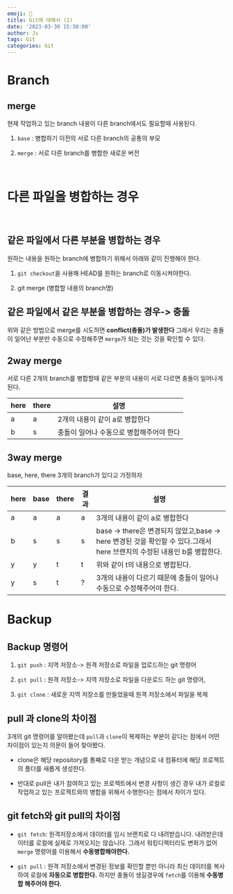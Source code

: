 ```yaml
---
emoji: 🧢
title: Git에 대해서 (2) 
date: '2023-03-30 15:30:00'
author: Js 
tags: Git
categories: Git 
---
```

# Branch

## merge 

현재 작업하고 있는 branch 내용이 다른 branch에서도 필요할때 사용된다.    

1. `base` : 병합하기 이전의 서로 다른 branch의 공통의 부모    

2. `merge` : 서로 다른 branch를 병합한 새로운 버전   

<br>

# 다른 파일을 병합하는 경우 

<br>

## 같은  파일에서 다른 부분을 병합하는 경우

원하는 내용을 원하는 branch에 병합하기 위해서 아래와 같이 진행해야 한다.  

1. `git checkout`을 사용해 HEAD를 원하는 branch로 이동시켜야한다. 

2. git merge (병합할 내용의 branch명)

## 같은 파일에서 같은 부분을 병합하는 경우-> 충돌

위와 같은 방법으로 merge를 시도하면 **conflict(충돌)가 발생한다**
그래서 우리는 충돌이 일어난 부분만 수동으로 수정해주면 
`merge`가 되는 것는 것을 확인할 수 있다. 

## 2way merge 

서로 다른 2개의 branch를 병합할때 같은 부분의 내용이 서로 다르면 충돌이 일어나게 된다. 
 
|here|there|설명|
|------|---|---|
|a|a|2개의 내용이 같이 a로 병합한다|
|b|s|충돌이 일어나 수동으로 병합해주어야 한다|

## 3way merge

base, here, there 3개의 branch가 있다고 가정하자   


|here|base|there|결과|설명|
|------|---|---|---|---|
|a|a|a|a|3개의 내용이 같이 a로 병합한다|  
|b|s|s|s|base -> there은 변경되지 않았고,base -> here 변경된 것을 확인할 수 있다.그래서 here 브랜치의 수정된 내용인 b를 병합한다.|
|y|y|t|t|위와 같이 t의 내용으로 병합된다.|
|y|s|t|?|3개의 내용이 다르기 때문에 충돌이 일어나 수동으로 수정해주어야 한다.|


# Backup

## Backup 명령어 

1. `git push` : 지역 저장소-> 원격 저장소로 파일을 업로드하는 git 명령어 

2. `git pull` : 원격 저장소-> 지역 저장소로 파일을 다운로드 하는 git 명령어, 

3. `git clone` : 새로운 지역 저장소를 만들었을때 원격 저장소에서 파일을 복제

## pull 과 clone의 차이점 
3개의 git 명령어를 알아봤는데 `pull`과 `clone`이 복제하는 부분이 같다는 점에서 어떤 차이점이 있는지 의문이 들어 찾아봤다.

+ clone은 해당 repository를 통째로 다운 받는 개념으로 내 컴퓨터에 해당 프로젝트의 폴더를 새롭게 생성한다.

+ 반대로 pull은 내가 참여하고 있는 프로젝트에서 변경 사항이 생긴 경우 내가 로컬로 작업하고 있는 프로젝트와의 병합을 위해서 수행한다는 점에서 차이가 있다. 

## git fetch와 git pull의 차이점

+ `git fetch`: 원격저장소에서 데이터를 임시 브랜치로 다 내려받습니다. 내려받은데이터를 로컬에 실제로 가져오지는 않습니다.
   그래서 워킹디렉터리도 변화가 없어 `merge` 명령어를 이용해서 **수동병합해야한다.**

+ `git pull` : 원격 저장소에서 변경된 정보를 확인할 뿐만 아니라 최신 데이터를 복사하여 로컬에 **자동으로 병합한다.** 
   하지만 충돌이 생길경우에 `fetch`를 이용해 **수동병합 해주어야 한다.** 

``` toc

```